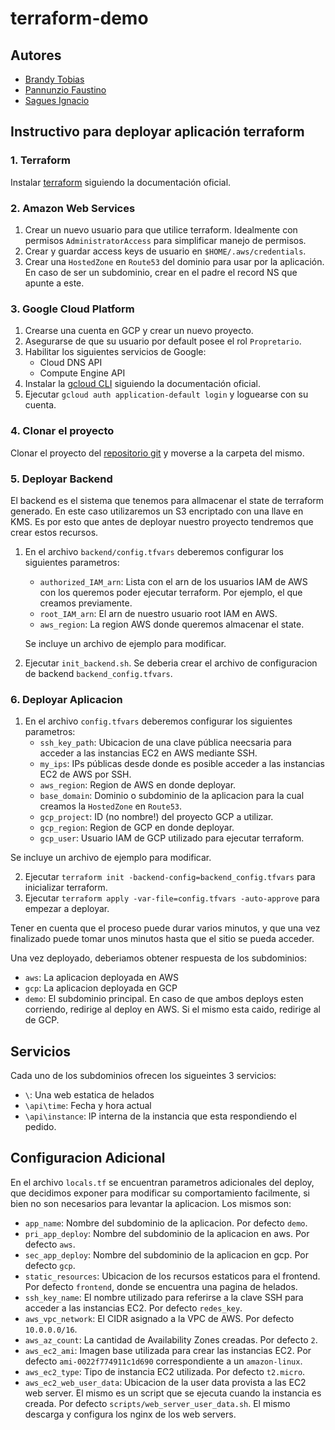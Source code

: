 # terraform-demo

## Autores

- [Brandy Tobias](https://github.com/tobiasbrandy)
- [Pannunzio Faustino](https://github.com/Fpannunzio)
- [Sagues Ignacio](https://github.com/isagues)

## Instructivo para deployar aplicación terraform

### 1. Terraform

Instalar [terraform](https://learn.hashicorp.com/tutorials/terraform/install-cli) siguiendo la documentación oficial.

### 2. Amazon Web Services

1. Crear un nuevo usuario para que utilice terraform. Idealmente con permisos `AdministratorAccess` para simplificar manejo de permisos.
2. Crear y guardar access keys de usuario en `$HOME/.aws/credentials`.
3. Crear una `HostedZone` en `Route53` del dominio para usar por la aplicación. En caso de ser un subdominio, crear en el padre el record NS que apunte a este.

### 3. Google Cloud Platform

1. Crearse una cuenta en GCP y crear un nuevo proyecto.
2. Asegurarse de que su usuario por default posee el rol `Propretario`.
3. Habilitar los siguientes servicios de Google:
    - Cloud DNS API
    - Compute Engine API
4. Instalar la [gcloud CLI](https://cloud.google.com/sdk/docs/install) siguiendo la documentación oficial.
5. Ejecutar `gcloud auth application-default login` y loguearse con su cuenta.

### 4. Clonar el proyecto

Clonar el proyecto del [repositorio git](https://github.com/isagues/terraform-demo.git) y moverse a la carpeta del mismo. 

### 5. Deployar Backend

El backend es el sistema que tenemos para allmacenar el state de terraform generado. En este caso utilizaremos un S3 encriptado con una llave en KMS. Es por esto que antes de deployar nuestro proyecto tendremos que crear estos recursos.

1. En el archivo `backend/config.tfvars` deberemos configurar los siguientes parametros:
    - `authorized_IAM_arn`: Lista con el arn de los usuarios IAM de AWS con los queremos poder ejecutar terraform. Por ejemplo, el que creamos previamente.
    - `root_IAM_arn`: El arn de nuestro usuario root IAM en AWS.
    - `aws_region`: La region AWS donde queremos almacenar el state.

    Se incluye un archivo de ejemplo para modificar.

2. Ejecutar `init_backend.sh`. Se deberia crear el archivo de configuracion de backend `backend_config.tfvars`.

### 6. Deployar Aplicacion

1. En el archivo `config.tfvars` deberemos configurar los siguientes parametros:
    - `ssh_key_path`: Ubicacion de una clave pública neecsaria para acceder a las instancias EC2 en AWS mediante SSH.
    - `my_ips`: IPs públicas desde donde es posible acceder a las instancias EC2 de AWS por SSH.
    - `aws_region`: Region de AWS en donde deployar.
    - `base_domain`: Dominio o subdominio de la aplicacion para la cual creamos la `HostedZone` en `Route53`.
    - `gcp_project`: ID (no nombre!) del proyecto GCP a utilizar.
    - `gcp_region`: Region de GCP en donde deployar.
    - `gcp_user`: Usuario IAM de GCP utilizado para ejecutar terraform.

  Se incluye un archivo de ejemplo para modificar.

2. Ejecutar `terraform init -backend-config=backend_config.tfvars` para inicializar terraform.
3. Ejecutar `terraform apply -var-file=config.tfvars -auto-approve` para empezar a deployar.

Tener en cuenta que el proceso puede durar varios minutos, y que una vez finalizado puede tomar unos minutos hasta que el sitio se pueda acceder.

Una vez deployado, deberiamos obtener respuesta de los subdominios:
  - `aws`: La aplicacion deployada en AWS
  - `gcp`: La aplicacion deployada en GCP
  - `demo`: El subdominio principal. En caso de que ambos deploys esten corriendo, redirige al deploy en AWS. Si el mismo esta caido, redirige al de GCP.

## Servicios

Cada uno de los subdominios ofrecen los sigueintes 3 servicios:
  - `\`: Una web estatica de helados
  - `\api\time`: Fecha y hora actual
  - `\api\instance`: IP interna de la instancia que esta respondiendo el pedido.

## Configuracion Adicional

En el archivo `locals.tf` se encuentran parametros adicionales del deploy, que decidimos exponer para modificar su comportamiento facilmente, si bien no son necesarios para levantar la aplicacion. Los mismos son:
  - `app_name`: Nombre del subdominio de la aplicacion. Por defecto `demo`.
  - `pri_app_deploy`: Nombre del subdominio de la aplicacion en aws. Por defecto `aws`.
  - `sec_app_deploy`: Nombre del subdominio de la aplicacion en gcp. Por defecto `gcp`.
  - `static_resources`: Ubicacion de los recursos estaticos para el frontend. Por defecto `frontend`, donde se encuentra una pagina de helados.
  - `ssh_key_name`: El nombre utilizado para referirse a la clave SSH para acceder a las instancias EC2. Por defecto `redes_key`.
  - `aws_vpc_network`: El CIDR asignado a la VPC de AWS. Por defecto `10.0.0.0/16`.
  - `aws_az_count`: La cantidad de Availability Zones creadas. Por defecto `2`.
  - `aws_ec2_ami`: Imagen base utilizada para crear las instancias EC2. Por defecto `ami-0022f774911c1d690` correspondiente a un `amazon-linux`.
  - `aws_ec2_type`: Tipo de instancia EC2 utilizada. Por defecto `t2.micro`.
  - `aws_ec2_web_user_data`: Ubicacion de la user data provista a las EC2 web server. El mismo es un script que se ejecuta cuando la instancia es creada. Por defecto `scripts/web_server_user_data.sh`. El mismo descarga y configura los nginx de los web servers.

